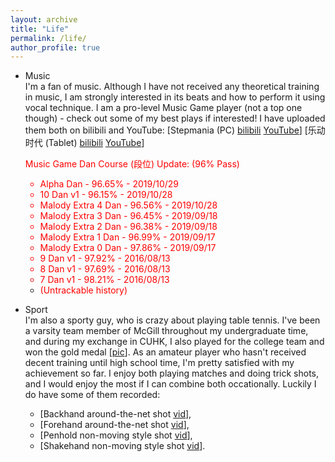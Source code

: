 ```yaml
---
layout: archive
title: "Life"
permalink: /life/
author_profile: true
---
```

- Music  
I'm a fan of music. Although I have not received any theoretical training in music, I am strongly interested in its beats and how to perform it using vocal technique. I am a pro-level Music Game player (not a top one though) - check out some of my best plays if interested! I have uploaded them both on bilibili and YouTube: [Stepmania (PC) [bilibili](https://www.bilibili.com/video/av67422894/) [YouTube](https://www.youtube.com/watch?v=7mtCqDasRP4&t=332s)] [乐动时代 (Tablet) [bilibili](https://www.bilibili.com/video/av67417951/) [YouTube](https://www.youtube.com/watch?v=ozFUyi3ZzOI)]

  <font color="red">Music Game Dan Course (段位) Update: (96% Pass)
    - Alpha Dan - 96.65% - 2019/10/29
    - 10 Dan v1 - 96.15% - 2019/10/28
    - Malody Extra 4 Dan - 96.56% - 2019/10/28
    - Malody Extra 3 Dan - 96.45% - 2019/09/18
    - Malody Extra 2 Dan - 96.38% - 2019/09/18
    - Malody Extra 1 Dan - 96.99% - 2019/09/17
    - Malody Extra 0 Dan - 97.86% - 2019/09/17
    - 9 Dan v1 - 97.92% - 2016/08/13
    - 8 Dan v1 - 97.69% - 2016/08/13
    - 7 Dan v1 - 98.21% - 2016/08/13
    - (Untrackable history)</font>


- Sport  
I'm also a sporty guy, who is crazy about playing table tennis. I've been a varsity team member of McGill throughout my undergraduate time, and during my exchange in CUHK, I also played for the college team and won the gold medal [[pic](/images/TTCUHK.jpg)]. As an amateur player who hasn't received decent training until high school time, I'm pretty satisfied with my achievement so far. I enjoy both playing matches and doing trick shots, and I would enjoy the most if I can combine both occationally. Luckily I do have some of them recorded:   
  - [Backhand around-the-net shot [vid](/images/back_ATN.mp4)],  
  - [Forehand around-the-net shot [vid](/images/fore_ATN.mp4)],  
  - [Penhold non-moving style shot [vid](/images/koki_pen.mp4)],  
  - [Shakehand non-moving style shot [vid](/images/koki_shake.mp4)].
